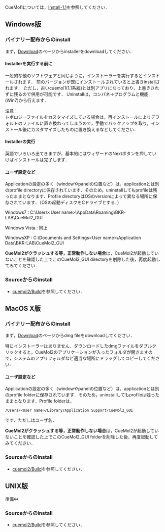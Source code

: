 
CueMol1については，[Install-1.1](../Install-1.1)を参照してください．

## Windows版

### バイナリー配布からのinstall
まず，[Download](../Download)のページからinstallerをdownloadしてください．

#### Installerを実行する前に
一般的な他のソフトウェアと同じように，インストーラーを実行するとインストールされます．
前のバージョンが既にインストールされていると上書きinstallされます．
ただし，古いcuemol1(1.1系統)とは別アプリになっており，上書きされずに残るので併用が可能です．
Uninstallは，コンパネ→プログラムと機能 (Win7)から行えます．

注意：<br/>
トポロジーファイルをカスタマイズしている場合は，再インストールによりデフォルトのファイルに置き換わってしまうので，手動でバックアップを取り，インストール後にカスタマイズしたものに置き換えるなどしてください．

#### Installerの実行
英語でいろいろ出てきますが，基本的にはウィザードのNextボタンを押していけばインストールは完了します．

#### ユーザ設定など
Applicationの設定の多く（windowやpanelの位置など）は，applicationとは別のprofile directoryに保存されています．そのため，uninstallしてもprofileは残ったままとなります．Profile directoryはOSのversionによって異なる場所に保存されています．（OSの起動ディスクをCドライブとする．）

Windows7
:   C:\Users\<User name>\AppData\Roaming\BKR-LAB\CueMol2_GUI

Windows Vista
:   同上

WindowsXP
:   C:\Documents and Settings\<User name>\Application Data\BKR-LAB\CueMol2_GUI

**CueMol2がクラッシュする等，正常動作しない場合**は，CueMol2が起動していないことを確認した上でこのCueMol2_GUI directoryを削除した後，再度起動してみてください．

### Sourceからのinstall

*  [cuemol2/Build](../cuemol2/Build)を参照してください．

## MacOS X版
### バイナリー配布からのinstall
まず，[Download](../Download)のページからdmg fileをdownloadしてください．

特にインストーラーはありません．ダウンロードしたdmgファイルをダブルクリックすると，CueMol2のアプリケーションが入ったフォルダが開きますので，システムのアプリフォルダなど適当な場所にドラッグしてコピーしてください．

#### ユーザ設定など
Applicationの設定の多く（windowやpanelの位置など）は，applicationとは別のprofile folderに保存されています．そのため，uninstallしてもprofileは残ったままとなります．Profile folderは，
```
/Users/<User name>/Library/Application Support/CueMol2_GUI
```

です．ただし<User name>はユーザ名．

**CueMol2がクラッシュする等，正常動作しない場合**は，CueMol2が起動していないことを確認した上でこのCueMol2_GUI folderを削除した後，再度起動してみてください．

### Sourceからのinstall

*  [cuemol2/Build](../cuemol2/Build)を参照してください．


## UNIX版
準備中
### Sourceからのinstall

*  [cuemol2/Build](../cuemol2/Build)を参照してください．